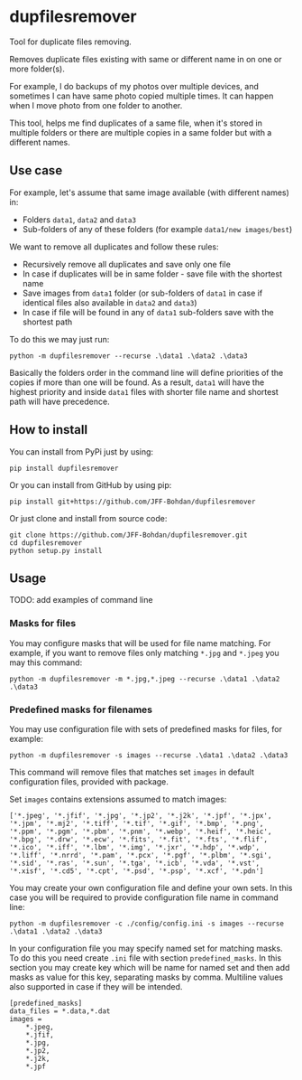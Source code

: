 # dupfilesremover

Tool for duplicate files removing.

Removes duplicate files existing with same or different name in on one
or more folder(s).

For example, I do backups of my photos over multiple devices, and sometimes I can have same photo 
copied multiple times. It can happen when I move photo from one folder to another.

This tool, helps me find duplicates of a same file, when it's stored in multiple folders or there are 
multiple copies in a same folder but with a different names.

## Use case

For example, let's assume that same image available (with different names) in:

- Folders `data1`, `data2` and `data3`
- Sub-folders of any of these folders (for example `data1/new images/best`)

We want to remove all duplicates and follow these rules:

- Recursively remove all duplicates and save only one file
- In case if duplicates will be in same folder - save file with the shortest name
- Save images from `data1` folder (or sub-folders of `data1` in case if identical files 
  also available in `data2` and `data3`)
- In case if file will be found in any of `data1` sub-folders save with the shortest path

To do this we may just run:

```
python -m dupfilesremover --recurse .\data1 .\data2 .\data3
```

Basically the folders order in the command line will define priorities of the copies if more than 
one will be found. As a result, `data1` will have the highest priority and inside `data1` files with shorter 
file name and shortest path will have precedence.

## How to install

You can install from PyPi just by using:

```
pip install dupfilesremover
```

Or you can install from GitHub by using pip:

```
pip install git+https://github.com/JFF-Bohdan/dupfilesremover
```

Or just clone and install from source code:

```
git clone https://github.com/JFF-Bohdan/dupfilesremover.git
cd dupfilesremover
python setup.py install
```

## Usage

TODO: add examples of command line

### Masks for files

You may configure masks that will be used for file name matching. For example,
if you want to remove files only matching `*.jpg` and `*.jpeg` you may this command:

```
python -m dupfilesremover -m *.jpg,*.jpeg --recurse .\data1 .\data2 .\data3
```

### Predefined masks for filenames

You may use configuration file with sets of predefined masks for files, for example:

```
python -m dupfilesremover -s images --recurse .\data1 .\data2 .\data3
```

This command will remove files that matches set `images` in default
configuration files, provided with package.

Set `images` contains extensions assumed to match images:

```
['*.jpeg', '*.jfif', '*.jpg', '*.jp2', '*.j2k', '*.jpf', '*.jpx',
'*.jpm', '*.mj2', '*.tiff', '*.tif', '*.gif', '*.bmp', '*.png',
'*.ppm', '*.pgm', '*.pbm', '*.pnm', '*.webp', '*.heif', '*.heic',
'*.bpg', '*.drw', '*.ecw', '*.fits', '*.fit', '*.fts', '*.flif',
'*.ico', '*.iff', '*.lbm', '*.img', '*.jxr', '*.hdp', '*.wdp',
'*.liff', '*.nrrd', '*.pam', '*.pcx', '*.pgf', '*.plbm', '*.sgi',
'*.sid', '*.ras', '*.sun', '*.tga', '*.icb', '*.vda', '*.vst',
'*.xisf', '*.cd5', '*.cpt', '*.psd', '*.psp', '*.xcf', '*.pdn']
```

You may create your own configuration file and define your own sets. In
this case you will be required to provide configuration file name
in command line:

```
python -m dupfilesremover -c ./config/config.ini -s images --recurse .\data1 .\data2 .\data3
```

In your configuration file you may specify named set for matching masks.
To do this you need create `.ini` file with section `predefined_masks`.
In this section you may create key which will be name for named set and
then add masks as value for this key, separating masks by comma.
Multiline values also supported in case if they will be intended.

```
[predefined_masks]
data_files = *.data,*.dat
images =
    *.jpeg,
    *.jfif,
    *.jpg,
    *.jp2,
    *.j2k,
    *.jpf
```
